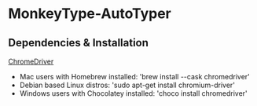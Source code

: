 # MonkeyType-AutoTyper


## Dependencies & Installation

[ChromeDriver](https://github.com/SeleniumHQ/selenium/wiki/ChromeDriver/01fde32d0ed245141e24151f83b7c2db31d596a4)
* Mac users with Homebrew installed: 'brew install --cask chromedriver'
* Debian based Linux distros: 'sudo apt-get install chromium-driver'
* Windows users with Chocolatey installed: 'choco install chromedriver'

